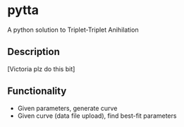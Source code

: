 # pytta

A python solution to Triplet-Triplet Anihilation

## Description

[Victoria plz do this bit]

## Functionality

- Given parameters, generate curve
- Given curve (data file upload), find best-fit parameters

